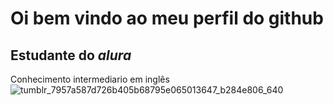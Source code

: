 # Oi bem vindo ao meu perfil do github #
## Estudante do *alura* ##
Conhecimento intermediario em inglês
![tumblr_7957a587d726b405b68795e065013647_b284e806_640](https://github.com/user-attachments/assets/e418b998-148c-4256-9741-c7a9e39e765f)

